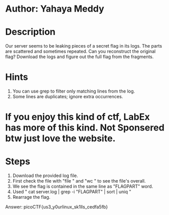 # Author: Yahaya Meddy

# Description
Our server seems to be leaking pieces of a secret flag in its logs. The parts are scattered and sometimes repeated. Can you reconstruct the original flag? Download the logs and figure out the full flag from the fragments.

# Hints
1.  You can use grep to filter only matching lines from the log.
2.  Some lines are duplicates; ignore extra occurrences.

# If you enjoy this kind of ctf, LabEx has more of this kind. Not Sponsered btw just love the website.


# Steps
1. Download the provided log file.
2. First check the file with "file <file>" and "wc <file>" to see the file's overall.
3. We see the flag is contained in the same line as "FLAGPART" word.
4. Used " cat server.log | grep -i "FLAGPART" | sort | uniq "
5. Rearrage the flag.

Answer: picoCTF{us3_y0urlinux_sk1lls_cedfa5fb}
